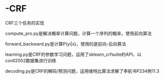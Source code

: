 # -CRF
CRF三个任务的实现

compute_pro.py是解决概率计算问题，计算一个序列的概率，使用前向算法

forward_backward.py是计算P(yi|x)，使用的是前向-后向算法

learning.py是CRF的参数学习问题，运用了sklearn_crfsuite的API，以conll2002数据集进行训练

decoding.py是CRF的解码/预测问题，运用维特比算法求解了李航书P234例11.3
